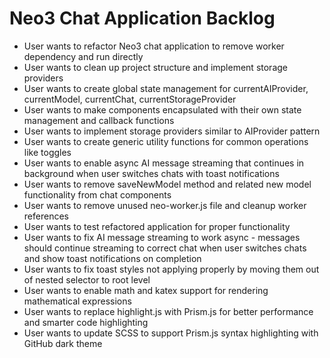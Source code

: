 # Neo3 Chat Application Backlog

- User wants to refactor Neo3 chat application to remove worker dependency and run directly
- User wants to clean up project structure and implement storage providers
- User wants to create global state management for currentAIProvider, currentModel, currentChat, currentStorageProvider
- User wants to make components encapsulated with their own state management and callback functions
- User wants to implement storage providers similar to AIProvider pattern
- User wants to create generic utility functions for common operations like toggles
- User wants to enable async AI message streaming that continues in background when user switches chats with toast notifications
- User wants to remove saveNewModel method and related new model functionality from chat components
- User wants to remove unused neo-worker.js file and cleanup worker references
- User wants to test refactored application for proper functionality
- User wants to fix AI message streaming to work async - messages should continue streaming to correct chat when user switches chats and show toast notifications on completion
- User wants to fix toast styles not applying properly by moving them out of nested selector to root level
- User wants to enable math and katex support for rendering mathematical expressions
- User wants to replace highlight.js with Prism.js for better performance and smarter code highlighting
- User wants to update SCSS to support Prism.js syntax highlighting with GitHub dark theme
